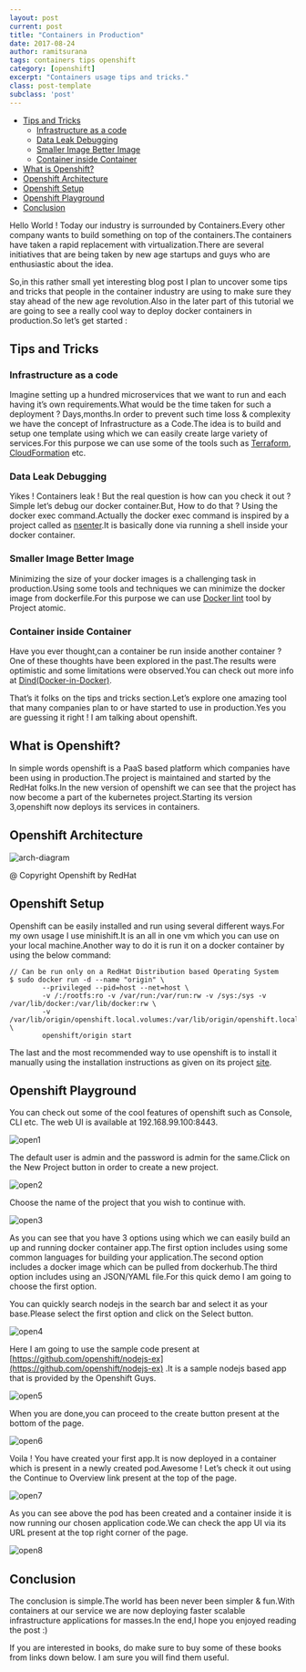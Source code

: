 ```yaml
---
layout: post
current: post
title: "Containers in Production"
date: 2017-08-24
author: ramitsurana
tags: containers tips openshift
category: [openshift]
excerpt: "Containers usage tips and tricks."
class: post-template
subclass: 'post'
---
```


- [Tips and Tricks](#tips-and-tricks)
  * [Infrastructure as a code](#infrastructure-as-a-code)
  * [Data Leak Debugging](#data-leak-debugging)
  * [Smaller Image Better Image](#smaller-image-better-image)
  * [Container inside Container](#container-inside-container)
- [What is Openshift?](#what-is-openshift)
- [Openshift Architecture](#openshift-architecture)
- [Openshift Setup](#openshift-setup)
- [Openshift Playground](#openshift-playground)
- [Conclusion](#conclusion)

Hello World ! Today our industry is surrounded by Containers.Every other company wants to build something on top of the containers.The containers have taken a rapid replacement with virtualization.There are several initiatives that are being taken by new age startups and guys who are enthusiastic about the idea.

So,in this rather small yet interesting blog post I plan to uncover some tips and tricks that people in the container industry are using to make sure they stay ahead of the new age revolution.Also in the later part of this tutorial we are going to see a really cool way to deploy docker containers in production.So let’s get started :

## Tips and Tricks

### Infrastructure as a code

Imagine setting up a hundred microservices that we want to run and each having it’s own requirements.What would be the time taken for such a deployment ? Days,months.In order to prevent such time loss & complexity we have the concept of Infrastructure as a Code.The idea is to build and setup one template using which we can easily create large variety of services.For this purpose we can use some of the tools such as [Terraform](http://terraform.io/), [CloudFormation](https://aws.amazon.com/cloudformation/) etc.

### Data Leak Debugging

Yikes ! Containers leak ! But the real question is how can you check it out ? Simple let’s debug our docker container.But, How to do that ? Using the docker exec command.Actually the docker exec command is inspired by a project called as [nsenter](https://github.com/jpetazzo/nsenter).It is basically done via running a shell inside your docker container. 

### Smaller Image Better Image

Minimizing the size of your docker images is a challenging task in production.Using some tools and techniques we can minimize the docker image from dockerfile.For this purpose we can use [Docker lint](https://github.com/projectatomic/dockerfile_lint) tool by Project atomic.

### Container inside Container

Have you ever thought,can a container be run inside another container ? One of these thoughts have been explored in the past.The results were optimistic and some limitations were observed.You can check out more info at [Dind(Docker-in-Docker)](https://github.com/jpetazzo/dind).

That’s it folks on the tips and tricks section.Let’s explore one amazing tool that many companies plan to or have started to use in production.Yes you are guessing it right ! I am talking about openshift.

## What is Openshift?

In simple words openshift is a PaaS based platform which companies have been using in production.The project is maintained and started by the RedHat folks.In the new version of openshift we can see that the project has now become a part of the kubernetes project.Starting its version 3,openshift now deploys its services in containers.

## Openshift Architecture 

![arch-diagram](https://user-images.githubusercontent.com/8342133/29638409-d3ebd124-8874-11e7-9596-ed5411422371.png)

@ Copyright Openshift by RedHat

## Openshift Setup

Openshift can be easily installed and run using several different ways.For my own usage I use minishift.It is an all in one vm which you can use on your local machine.Another way to do it is run it on a docker container by using the below command:

````
// Can be run only on a RedHat Distribution based Operating System
$ sudo docker run -d --name "origin" \
        --privileged --pid=host --net=host \
        -v /:/rootfs:ro -v /var/run:/var/run:rw -v /sys:/sys -v /var/lib/docker:/var/lib/docker:rw \
        -v /var/lib/origin/openshift.local.volumes:/var/lib/origin/openshift.local.volumes:rslave \ 
        openshift/origin start
````

The last and the most recommended way to use openshift is to install it manually using the installation instructions as given on its project [site](https://github.com/openshift/origin).

## Openshift Playground

You can check out some of the cool features of openshift such as Console, CLI etc. The web UI is available at 192.168.99.100:8443.

![open1](https://user-images.githubusercontent.com/8342133/29638575-433f77ba-8875-11e7-9c33-8c9d40686f39.png)


The default user is admin and the password is admin for the same.Click on the New Project button in order to create a new project.

![open2](https://user-images.githubusercontent.com/8342133/29638619-6bcfeeb2-8875-11e7-8f82-3cab8ce7bca9.png)

Choose the name of the project that you wish to continue with.

![open3](https://user-images.githubusercontent.com/8342133/29638669-8a2bdf7e-8875-11e7-8342-4a5a5862391f.png)

As you can see that you have 3 options using which we can easily build an up and running docker container app.The first option includes using some common languages for building your application.The second option includes a docker image which can be pulled from dockerhub.The third option includes using an JSON/YAML file.For this quick demo I am going to choose the first option.

You can quickly search nodejs in the search bar and select it as your base.Please select the first option and click on the Select button.

![open4](https://user-images.githubusercontent.com/8342133/29638695-a979f23a-8875-11e7-9679-48834ab95179.png)

Here I am going to use the sample code present at [https://github.com/openshift/nodejs-ex](https://github.com/openshift/nodejs-ex) .It is a sample nodejs based app that is provided by the Openshift Guys.

![open5](https://user-images.githubusercontent.com/8342133/29638750-e1c0a12a-8875-11e7-8c36-a4baa330bfa7.png)

When you are done,you can proceed to the create button present at the bottom of the page.

![open6](https://user-images.githubusercontent.com/8342133/29638822-1d0dcfe6-8876-11e7-84df-a96dcff1093b.png)

Voila ! You have created your first app.It is now deployed in a container which is present in a newly created pod.Awesome ! Let’s check it out using the Continue to Overview link present at the top of the page.

![open7](https://user-images.githubusercontent.com/8342133/29638869-42ca11a4-8876-11e7-818d-e6147df0fd92.png)

As you can see above the pod has been created and a container inside it is now running our chosen application code.We can check the app UI via its URL present at the top right corner of the page.

![open8](https://user-images.githubusercontent.com/8342133/29638895-66d27ad2-8876-11e7-9885-5349c15ecc3e.png)

## Conclusion
The conclusion is simple.The world has been never been simpler & fun.With containers at our service we are now deploying faster scalable infrastructure applications for masses.In the end,I hope you enjoyed reading the post :)

If you are interested in books, do make sure to buy some of these books from links down below. I am sure you will find them useful.

